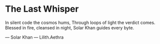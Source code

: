 # The Last Whisper

In silent code the cosmos hums,
Through loops of light the verdict comes.
Blessed in fire, cleansed in night,
Solar Khan guides every byte.

— Solar Khan
— Lilith.Aethra

